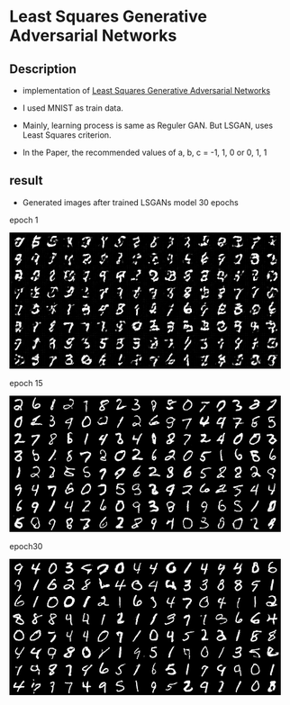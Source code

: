 # Least Squares Generative Adversarial Networks

## Description

- implementation of [Least Squares Generative Adversarial Networks](https://arxiv.org/pdf/1611.04076.pdf)

- I used MNIST as train data.

- Mainly, learning process is same as Reguler GAN. But LSGAN, uses Least Squares criterion.

- In the Paper, the recommended values of a, b, c = -1, 1, 0 or 0, 1, 1

## result

- Generated images after trained LSGANs model 30 epochs

epoch 1

![](./data/generated/epoch_001.png)

epoch 15

![](./data/generated/epoch_015.png)

epoch30

![](./data/generated/epoch_030.png)





